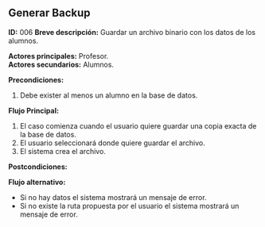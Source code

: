 ## Generar Backup

**ID:** 006
**Breve descripción:** Guardar un archivo binario con los datos de los alumnos.

**Actores principales:** Profesor.  
**Actores secundarios:** Alumnos.

**Precondiciones:**

1. Debe exister al menos un alumno en la base de datos.

**Flujo Principal:**

1. El caso comienza cuando el usuario quiere guardar una copia exacta de la base de datos.
2. El usuario seleccionará donde quiere guardar el archivo.
3. El sistema crea el archivo.

**Postcondiciones:**

**Flujo alternativo:**

* Si no hay datos el sistema mostrará un mensaje de error.
* Si no existe la ruta propuesta por el usuario el sistema mostrará un mensaje de error.